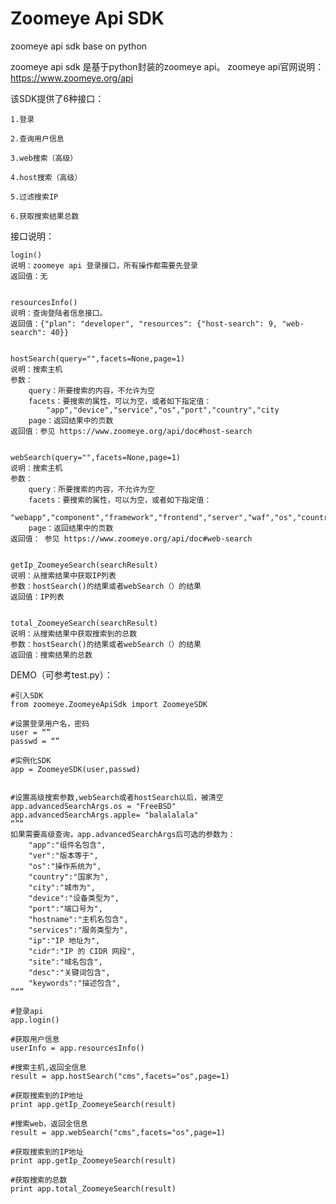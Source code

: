 # Zoomeye Api SDK
zoomeye api sdk base on python

zoomeye api sdk 是基于python封装的zoomeye api。
zoomeye api官网说明：https://www.zoomeye.org/api


该SDK提供了6种接口：

    1.登录
    
    2.查询用户信息
    
    3.web搜索（高级）      
    
    4.host搜索（高级）
    
    5.过滤搜索IP
    
    6.获取搜索结果总数
    
    
接口说明：


    login()
    说明：zoomeye api 登录接口，所有操作都需要先登录
    返回值：无
    
    
    resourcesInfo()
    说明：查询登陆者信息接口。
    返回值：{"plan": "developer", "resources": {"host-search": 9, "web-search": 40}}
    
    
    hostSearch(query="",facets=None,page=1)
    说明：搜索主机
    参数：
        query：所要搜索的内容，不允许为空
        facets：要搜索的属性，可以为空，或者如下指定值：
            "app","device","service","os","port","country","city
        page：返回结果中的页数
    返回值：参见 https://www.zoomeye.org/api/doc#host-search
    
    
    webSearch(query="",facets=None,page=1)
    说明：搜索主机
    参数：
        query：所要搜索的内容，不允许为空
        facets：要搜索的属性，可以为空，或者如下指定值：
            "webapp","component","framework","frontend","server","waf","os","country","city"
        page：返回结果中的页数
    返回值： 参见 https://www.zoomeye.org/api/doc#web-search
        
        
    getIp_ZoomeyeSearch(searchResult)
    说明：从搜索结果中获取IP列表
    参数：hostSearch()的结果或者webSearch（）的结果
    返回值：IP列表
    
    
    total_ZoomeyeSearch(searchResult)
    说明：从搜索结果中获取搜索到的总数
    参数：hostSearch()的结果或者webSearch（）的结果
    返回值：搜索结果的总数


DEMO（可参考test.py）：

    #引入SDK
    from zoomeye.ZoomeyeApiSdk import ZoomeyeSDK    
    
    #设置登录用户名，密码
    user = “”
    passwd = “”
    
    #实例化SDK
    app = ZoomeyeSDK(user,passwd)
    
   
    #设置高级搜索参数,webSearch或者hostSearch以后，被清空
    app.advancedSearchArgs.os = "FreeBSD"
    app.advancedSearchArgs.apple= "balalalala"
    “”“
    如果需要高级查询，app.advancedSearchArgs后可选的参数为：
        "app":"组件名包含",
        "ver":"版本等于",
        "os":"操作系统为",
        "country":"国家为",
        "city":"城市为",
        "device":"设备类型为",
        "port":"端口号为",
        "hostname":"主机名包含",
        "services":"服务类型为",
        "ip":"IP 地址为",
        "cidr":"IP 的 CIDR 网段",
        "site":"域名包含",
        "desc":"关键词包含",
        "keywords":"描述包含",
    ”“”
    
    #登录api
    app.login()
    
    #获取用户信息
    userInfo = app.resourcesInfo()  
    
    #搜索主机,返回全信息
    result = app.hostSearch("cms",facets="os",page=1)
    
    #获取搜索到的IP地址
    print app.getIp_ZoomeyeSearch(result)
    
    #搜索web，返回全信息
    result = app.webSearch("cms",facets="os",page=1)
    
    #获取搜索到的IP地址
    print app.getIp_ZoomeyeSearch(result)
    
    #获取搜索的总数
    print app.total_ZoomeyeSearch(result) 
